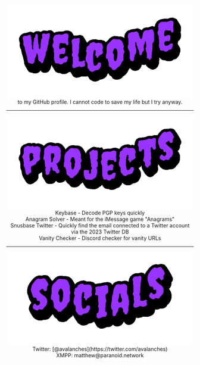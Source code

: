 <div align="center">
<img src="https://raw.githubusercontent.com/scout0773/scout0773/main/img/welcome.gif" alt="Welcome" align="center">
</div>

<div align="center">
to my GitHub profile. I cannot code to save my life but I try anyway.
</div>

<hr>

<div align="center">
<img src="https://raw.githubusercontent.com/scout0773/scout0773/main/img/projects.gif" alt="Projects" align="center">

<div align="center">
Keybase - Decode PGP keys quickly
<br>
Anagram Solver - Meant for the iMessage game "Anagrams"
<br>
Snusbase Twitter - Quickly find the email connected to a Twitter account via the 2023 Twitter DB
<br>
Vanity Checker - Discord checker for vanity URLs
</div>
</div>

<hr>

<div align="center">
<div>
<img src="https://raw.githubusercontent.com/scout0773/scout0773/main/img/socials.gif" alt="Socials" align="center">
</div>

<div align="center">
Twitter: [@avalanches](https://twitter.com/avalanches)
<br>
XMPP: matthew@paranoid.network
</div>
</div>